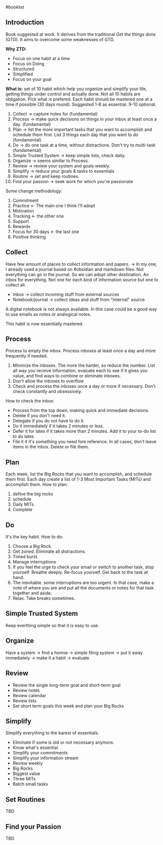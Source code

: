 #booklist 

## Introduction

Book suggested at work. It derives from the traditional *Get the things done* (GTD). It aims to overcome some weaknesses of GTD.

**Why ZTD:**
- Focus on one habit at a time
- Focus on Doing
- Structured
- Simplified
- Focus on your goal

**What is:** set of 10 habit which help you organize and simplify your life, getting things under control and actually done. Not all 10 habits are obligation. Pick what is prefered. Each habit should be mastered one at a time if possible (30 days round). Suggested 1-8 as essential. 9-10 optional.

1. Collect -> capture notes for  (fundamental)
2. Process -> make quick decisions on things in your inbox at least once a day. (fundamental)
3. Plan -> list the more important tasks that you want to accomplish and schedule them first. List 3 things each day that you want to do (fundamental)
4. Do -> do one task at a time, without distractions. Don't try to multi-task (fundamental)
5. Simple Trusted System -> keep simple lists, check daily. 
6. Organize -> seems similar to Process.
7. Review -> review your system and goals weekly. 
8. Simplify -> reduce your goals & tasks to essentials
9. Routine -> set and keep routines.
10. Find your passion -> seek work for which you're passionate

Some change methodology:
1. Commitment
2. Practice <- The main one I think I'll adopt
3. Motivation
4. Tracking <- the other one
5. Support
6. Rewards
7. Focus for 30 days <- the last one
8. Positive thinking

## Collect
Have few amount of places to collect information and papers.
-> In my one, I already used a journal based on #obsidian and markdown files. 
Not everything can go in the journal. So we can adopt other destination. An inbox for everything. Not one for each kind of information source but one to collect all.
- Inbox -> collect incoming stuff from external sources
- Notebook/journal -> collect ideas and stuff from "internal" source

A digital notebook is not always available. In this case could be a good way to use emails as notes or analogical notes.

This habit is now essentially mastered.

## Process
Process to empty the inbox. Process inboxes at least once a day and more frequently if needed. 
1. Minimize the inboxes. The more the harder, so reduce the number. List all way you receive information, evaluate each to see if it gives you value, and find ways to combine or eliminate inboxes.
2. Don't allow the inboxes to overflow
3. Check and process the inboxes once a day or more if necessary. Don't check constantly and obsessively. 

How to check the inbox:
- Process from the top down, making quick and immediate decisions.
- Delete if you don't need it.
- Delegate if you do not have to do it.
- Do it immediately if it takes 2 minutes or less.
- Defer it for lates if it takes more than 2 minutes. Add it to your to-do list to do lates
- File it if it's something you need fore reference.
In all cases, don't leave items in the inbox. Delete or file them.

## Plan
Each week, list the Big Rocks that you want to accomplish, and schedule them first. Each day create a list of 1-3 Most Important Tasks (MITs) and accomplish them.
How to plan:
1. define the big rocks
2. schedule
3. Daily MITs
4. Complete

## Do

It's the key habit. How to do:
1. Choose a Big Rock. 
2. Get zoned. Eliminate all distractions. 
3. Timed burst.
4. Manage interruptions
5. If you feel the urge to check your email or switch to another task, stop yourself. Breathe deeply. Re-focus yourself. Get back to the task at hand.
6. The inevitable. some interruptions are too urgent. In that case, make a note of where you are and put all the documents or notes for that task together and aside.
7. Relax. Take breaks sometimes.




## Simple Trusted System

Keep everthing simple so that it is easy to use.

## Organize
Have a system -> find a homve -> simple filing system -> put it away immediately -> make it a habit -> evaluate

## Review
* Review the single long-term goal and short-term goal
* Review notes
* Review calendar
* Review lists
* Set short term goals this week and plan your Big Rocks

## Simplify
Simplify everything to the barest of essentials.
* Eliminate if some is old or not necessary anymore.
* Know what's essential
* Simplify your commitments
* Simplify your information stream
* Review weekly
* Big Rocks
* Biggest value
* Three MITs
* Batch small tasks

## Set Routines
TBD

## Find your Passion

TBD